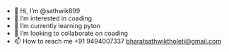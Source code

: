 - 👋 Hi, I’m @sathwik899
- 👀 I’m interested in coading
- 🌱 I’m currently learning pyton
- 💞️ I’m looking to collaborate on coading
- 📫 How to reach me +91 9494007337 bharatsathwiktholeti@gmail.com

<!---
sathwik899/sathwik899 is a ✨ special ✨ repository because its `README.md` (this file) appears on your GitHub profile.
You can click the Preview link to take a look at your changes.
--->
